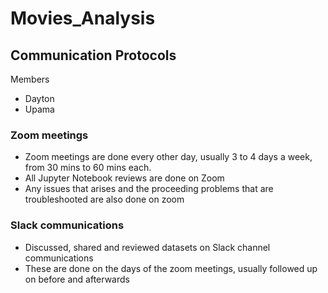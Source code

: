 # Movies_Analysis

## Communication Protocols
  
  Members
   - Dayton
   - Upama

### Zoom meetings
- Zoom meetings are done every other day, usually 3 to 4 days a week, from 30 mins to 60 mins each.
- All Jupyter Notebook reviews are done on Zoom
- Any issues that arises and the proceeding problems that are troubleshooted are also done on zoom

### Slack communications
- Discussed, shared and reviewed datasets on Slack channel communications
- These are done on the days of the zoom meetings, usually followed up on before and afterwards

